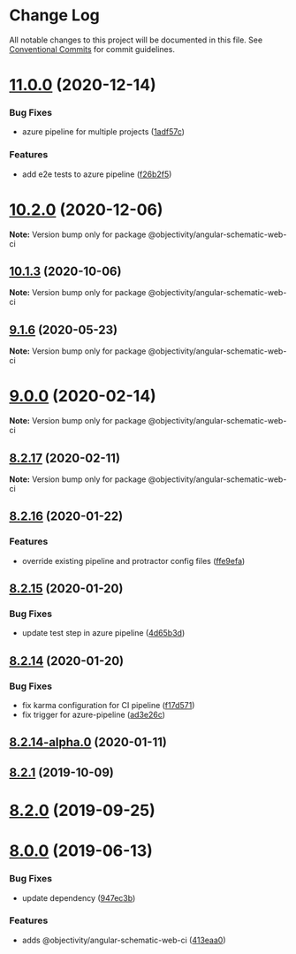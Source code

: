 # Change Log

All notable changes to this project will be documented in this file.
See [Conventional Commits](https://conventionalcommits.org) for commit guidelines.

# [11.0.0](https://github.com/ObjectivityLtd/angular-schematics/compare/v10.2.0...v11.0.0) (2020-12-14)


### Bug Fixes

* azure pipeline for multiple projects ([1adf57c](https://github.com/ObjectivityLtd/angular-schematics/commit/1adf57cb5f4a22e05f0accf58a68f00d6a9f1bf1))


### Features

* add e2e tests to azure pipeline ([f26b2f5](https://github.com/ObjectivityLtd/angular-schematics/commit/f26b2f59ba6c580bc92c1ebfee04b959449366a5))






# [10.2.0](https://github.com/ObjectivityLtd/angular-schematics/compare/v10.1.3...v10.2.0) (2020-12-06)

**Note:** Version bump only for package @objectivity/angular-schematic-web-ci





## [10.1.3](https://github.com/ObjectivityLtd/angular-schematics/compare/v9.1.6...v10.1.3) (2020-10-06)

**Note:** Version bump only for package @objectivity/angular-schematic-web-ci





## [9.1.6](https://github.com/ObjectivityLtd/angular-schematics/compare/v9.0.0...v9.1.6) (2020-05-23)

**Note:** Version bump only for package @objectivity/angular-schematic-web-ci






# [9.0.0](https://github.com/ObjectivityLtd/angular-schematics/compare/v8.2.17...v9.0.0) (2020-02-14)

**Note:** Version bump only for package @objectivity/angular-schematic-web-ci





## [8.2.17](https://github.com/ObjectivityLtd/angular-schematics/compare/v8.2.16...v8.2.17) (2020-02-11)

**Note:** Version bump only for package @objectivity/angular-schematic-web-ci





## [8.2.16](https://github.com/ObjectivityLtd/angular-schematics/compare/v8.2.15...v8.2.16) (2020-01-22)


### Features

* override existing pipeline and protractor config files ([ffe9efa](https://github.com/ObjectivityLtd/angular-schematics/commit/ffe9efa1d93a34b3c20ce7c0ca5d43ed81e02abc))






## [8.2.15](https://github.com/ObjectivityLtd/angular-schematics/compare/v8.2.14...v8.2.15) (2020-01-20)


### Bug Fixes

* update test step in azure pipeline ([4d65b3d](https://github.com/ObjectivityLtd/angular-schematics/commit/4d65b3d65454a6cb79ddd2f3b30be969cae72e0b))





## [8.2.14](https://github.com/ObjectivityLtd/angular-schematics/compare/v8.2.14-alpha.0...v8.2.14) (2020-01-20)


### Bug Fixes

* fix karma configuration for CI pipeline ([f17d571](https://github.com/ObjectivityLtd/angular-schematics/commit/f17d5711f83e91b91bbf11bfa40c5e956232d64b))
* fix trigger for azure-pipeline ([ad3e26c](https://github.com/ObjectivityLtd/angular-schematics/commit/ad3e26c46e76ab272dc88c2dd64e706b718e7b80))






## [8.2.14-alpha.0](https://github.com/ObjectivityLtd/angular-schematics/compare/8.2.1...v8.2.14-alpha.0) (2020-01-11)



## [8.2.1](https://github.com/ObjectivityLtd/angular-schematics/compare/8.2.0...8.2.1) (2019-10-09)



# [8.2.0](https://github.com/ObjectivityLtd/angular-schematics/compare/8.0.0...8.2.0) (2019-09-25)



# [8.0.0](https://github.com/ObjectivityLtd/angular-schematics/compare/0.1.0-alpha.1...8.0.0) (2019-06-13)


### Bug Fixes

* update dependency ([947ec3b](https://github.com/ObjectivityLtd/angular-schematics/commit/947ec3b3228c281acc670763cc2a3140c6eb9d78))


### Features

* adds @objectivity/angular-schematic-web-ci ([413eaa0](https://github.com/ObjectivityLtd/angular-schematics/commit/413eaa04a6b02ee46538d3978433e1dc40c68514))
